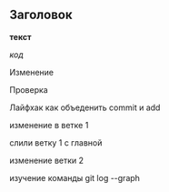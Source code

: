 ## Заголовок ##

__текст__

_код_

Изменение

Проверка

Лайфхак как объеденить commit и add

изменение в ветке 1

слили ветку 1 с главной

изменение ветки 2

изучение команды git log --graph

